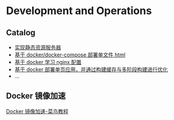 # Development and Operations

## Catalog

- [实现静态资源服务器](https://github.com/tangzhenming/DevOps/tree/main/node_server)
- [基于 docker/docker-compose 部署单文件 html](https://github.com/tangzhenming/DevOps/tree/main/deploy_html)
- [基于 docker 学习 nginx 配置](https://github.com/tangzhenming/DevOps/tree/main/nginx_config)
- [基于 docker 部署单页应用，并通过构建缓存与多阶段构建进行优化]()
- ...

## Docker 镜像加速

[Docker 镜像加速-菜鸟教程](https://www.runoob.com/docker/docker-mirror-acceleration.html)
